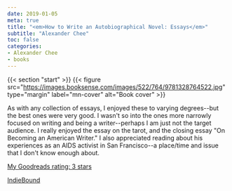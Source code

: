```yaml
---
date: 2019-01-05
meta: true
title: "<em>How to Write an Autobiographical Novel: Essays</em>"
subtitle: "Alexander Chee"
toc: false
categories:
- Alexander Chee
- books
---
```


{{< section "start" >}}
{{< figure src="https://images.booksense.com/images/522/764/9781328764522.jpg" type="margin" label="mn-cover" alt="Book cover" >}}

As with any collection of essays, I enjoyed these to varying degrees--but the best ones were very good. I wasn't so into the ones more narrowly focused on writing and being a writer--perhaps I am just not the target audience. I really enjoyed the essay on the tarot, and the closing essay "On Becoming an American Writer." I also appreciated reading about his experiences as an AIDS activist in San Francisco--a place/time and issue that I don't know enough about.

[My Goodreads rating: 3 stars](https://www.goodreads.com/review/show/2649586828)  

[IndieBound](https://www.indiebound.org/book/9781328764522)
